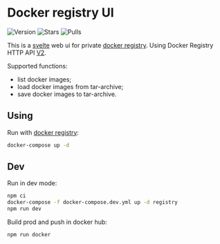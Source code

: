 # Docker registry UI

![Version](https://img.shields.io/badge/version-0.0.1-green.svg)
![Stars](https://img.shields.io/docker/stars/dmitriym09/docker-registry-ui.svg)
![Pulls](https://img.shields.io/docker/pulls/dmitriym09/docker-registry-ui.svg)

This is a [svelte](https://svelte.dev) web ui for private [docker registry](https://hub.docker.com/_/registry). Using Docker Registry HTTP API [V2](https://docs.docker.com/registry/spec/api/).

Supported functions:
- list docker images;
- load docker images from tar-archive;
- save docker images to tar-archive.

## Using

Run with [docker registry](https://hub.docker.com/_/registry):

```bash
docker-compose up -d
```

## Dev

Run in dev mode:

```bash
npm ci
docker-compose -f docker-compose.dev.yml up -d registry
npm run dev
```

Build prod and push in docker hub:

```bash
npm run docker
```

